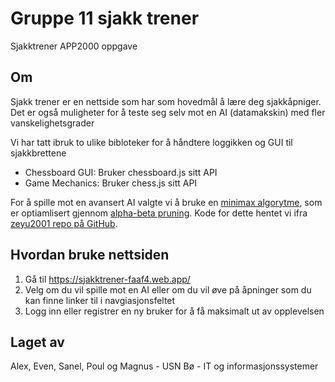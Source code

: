 # Gruppe 11 sjakk trener
Sjakktrener APP2000 oppgave

## Om
Sjakk trener er en nettside som har som hovedmål å lære deg sjakkåpniger. Det er også muligheter for å teste seg selv mot en AI (datamakskin) med fler vanskelighetsgrader

Vi har tatt ibruk to ulike bibloteker for å håndtere loggikken og GUI til sjakkbrettene
- Chessboard GUI: Bruker chessboard.js sitt API
- Game Mechanics: Bruker chess.js sitt API

For å spille mot en avansert AI valgte vi å bruke en [minimax algorytme](https://www.chessprogramming.org/Minimax), som er optiamlisert gjennom [alpha-beta pruning](https://en.wikipedia.org/wiki/Alpha–beta_pruning). Kode for dette hentet vi ifra [zeyu2001 repo på GitHub](https://github.com/zeyu2001/chess-ai#about).

## Hvordan bruke nettsiden
1. Gå til https://sjakktrener-faaf4.web.app/
2. Velg om du vil spille mot en AI eller om du vil øve på åpninger som du kan finne linker til i navgiasjonsfeltet
3. Logg inn eller registrer en ny bruker for å få maksimalt ut av opplevelsen 

## Laget av
Alex, Even, Sanel, Poul og Magnus - USN Bø - IT og informasjonssystemer
